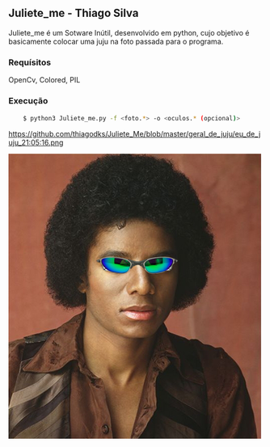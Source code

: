 ## Juliete_me - Thiago Silva
Juliete_me é um Sotware Inútil, desenvolvido em python, cujo objetivo é basicamente colocar uma juju na foto passada para o programa.

### Requísitos
OpenCv, Colored, PIL

### Execução
```sh
    $ python3 Juliete_me.py -f <foto.*> -o <oculos.* (opcional)>
```

https://github.com/thiagodks/Juliete_Me/blob/master/geral_de_juju/eu_de_juju_21:05:16.png

![alt text](
https://github.com/thiagodks/Juliete_Me/blob/master/geral_de_juju/eu_de_juju_21:05:16.png?raw=true "Saida")